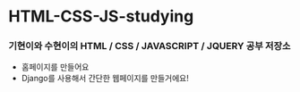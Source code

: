 # HTML-CSS-JS-studying

### 기현이와 수현이의 HTML / CSS / JAVASCRIPT / JQUERY 공부 저장소
  + 홈페이지를 만들어요
  + Django를 사용해서 간단한 웹페이지를 만들거에요!
